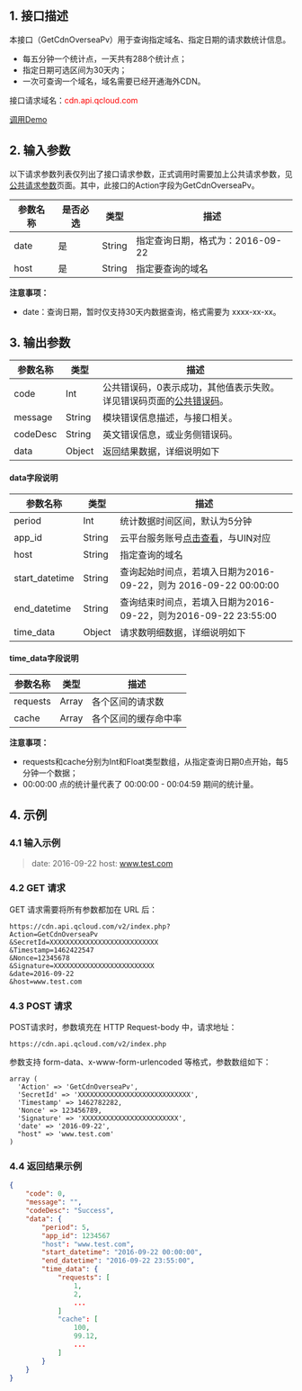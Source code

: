 ## 1. 接口描述

本接口（GetCdnOverseaPv）用于查询指定域名、指定日期的请求数统计信息。

+ 每五分钟一个统计点，一天共有288个统计点；
+ 指定日期可选区间为30天内；
+ 一次可查询一个域名，域名需要已经开通海外CDN。


接口请求域名：<font style="color:red">cdn.api.qcloud.com</font>

[调用Demo](http://tcecqpoc.fsphere.cn/document/product/228/1734)

## 2. 输入参数
以下请求参数列表仅列出了接口请求参数，正式调用时需要加上公共请求参数，见[公共请求参数](http://tcecqpoc.fsphere.cn/doc/api/231/4473)页面。其中，此接口的Action字段为GetCdnOverseaPv。

| 参数名称 | 是否必选 | 类型     | 描述                    |
| ---- | ---- | ------ | --------------------- |
| date | 是    | String | 指定查询日期，格式为：2016-09-22 |
| host | 是    | String | 指定要查询的域名              |

**注意事项：**
+ date：查询日期，暂时仅支持30天内数据查询，格式需要为 xxxx-xx-xx。


## 3. 输出参数

| 参数名称     | 类型     | 描述                                       |
| -------- | ------ | ---------------------------------------- |
| code     | Int    | 公共错误码，0表示成功，其他值表示失败。详见错误码页面的[公共错误码](http://tcecqpoc.fsphere.cn/doc/api/231/5078#1.-.E5.85.AC.E5.85.B1.E9.94.99.E8.AF.AF.E7.A0.81)。 |
| message  | String | 模块错误信息描述，与接口相关。                          |
| codeDesc | String | 英文错误信息，或业务侧错误码。                          |
| data     | Object | 返回结果数据，详细说明如下                            |

#### data字段说明
| 参数名称           | 类型     | 描述                                       |
| -------------- | ------ | ---------------------------------------- |
| period         | Int    | 统计数据时间区间，默认为5分钟                          |
| app_id         | String | 云平台服务账号[点击查看](http://console.tce.fsphere.cn/cloudAccount)，与UIN对应 |
| host           | String | 指定查询的域名                                  |
| start_datetime | String | 查询起始时间点，若填入日期为2016-09-22，则为 2016-09-22 00:00:00 |
| end_datetime   | String | 查询结束时间点，若填入日期为2016-09-22，则为2016-09-22 23:55:00 |
| time_data      | Object | 请求数明细数据，详细说明如下                           |

#### time_data字段说明
| 参数名称     | 类型    | 描述       |
| -------- | ----- | -------- |
| requests | Array | 各个区间的请求数 |
| cache    | Array | 各个区间的缓存命中率 |

**注意事项：**
+ requests和cache分别为Int和Float类型数组，从指定查询日期0点开始，每5分钟一个数据；
+ 00:00:00 点的统计量代表了 00:00:00 - 00:04:59 期间的统计量。

## 4. 示例

### 4.1 输入示例

> date: 2016-09-22
> host: www.test.com


### 4.2 GET 请求

GET 请求需要将所有参数都加在 URL 后：

```
https://cdn.api.qcloud.com/v2/index.php?
Action=GetCdnOverseaPv
&SecretId=XXXXXXXXXXXXXXXXXXXXXXXXXXX
&Timestamp=1462422547
&Nonce=12345678
&Signature=XXXXXXXXXXXXXXXXXXXXXXXXX
&date=2016-09-22
&host=www.test.com
```

### 4.3 POST 请求

POST请求时，参数填充在 HTTP Request-body 中，请求地址：

```
https://cdn.api.qcloud.com/v2/index.php
```

参数支持 form-data、x-www-form-urlencoded 等格式，参数数组如下：

```
array (
  'Action' => 'GetCdnOverseaPv',
  'SecretId' => 'XXXXXXXXXXXXXXXXXXXXXXXXXXXX',
  'Timestamp' => 1462782282,
  'Nonce' => 123456789,
  'Signature' => 'XXXXXXXXXXXXXXXXXXXXXXXX',
  'date' => '2016-09-22',
  "host" => 'www.test.com'
)
```

### 4.4 返回结果示例

```json
{
    "code": 0,
    "message": "",
    "codeDesc": "Success",
    "data": {
        "period": 5,
        "app_id": 1234567
        "host": "www.test.com",
        "start_datetime": "2016-09-22 00:00:00",
        "end_datetime": "2016-09-22 23:55:00",
        "time_data": {
            "requests": [
            	1,
                2,
                ...
            ]
            "cache": [
                100,
                99.12,
                ...
            ]
        }
    }
}
```
